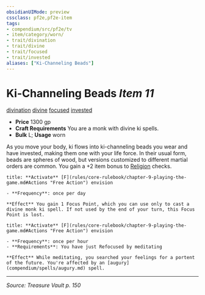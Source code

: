 ```yaml
---
obsidianUIMode: preview
cssclass: pf2e,pf2e-item
tags:
- compendium/src/pf2e/tv
- item/category/worn/
- trait/divination
- trait/divine
- trait/focused
- trait/invested
aliases: ["Ki-Channeling Beads"]
---
```

# Ki-Channeling Beads *Item 11*  
[divination](divination.md "Divination School Trait")  [divine](divine.md "Divine Tradition Trait")  [focused](focused.md "Focused Item Trait")  [invested](invested.md "Invested Item Trait")  

- **Price** 1300 gp
- **Craft Requirements** You are a monk with divine ki spells.
- **Bulk** L; **Usage** worn

As you move your body, ki flows into ki-channeling beads you wear and have invested, making them one with your life force. In their usual form, beads are spheres of wood, but versions customized to different martial orders are common. You gain a +2 item bonus to [Religion](skills.md#Religion) checks.

```ad-embed-ability
title: **Activate** [F](rules/core-rulebook/chapter-9-playing-the-game.md#Actions "Free Action") envision

- **Frequency**: once per day

**Effect** You gain 1 Focus Point, which you can use only to cast a divine monk ki spell. If not used by the end of your turn, this Focus Point is lost.
```

```ad-embed-ability
title: **Activate** [F](rules/core-rulebook/chapter-9-playing-the-game.md#Actions "Free Action") envision

- **Frequency**: once per hour
- **Requirements**: You have just Refocused by meditating

**Effect** While meditating, you searched your feelings for a portent of the future. You're affected by an [augury](compendium/spells/augury.md) spell.
```


---
*Source: Treasure Vault p. 150*